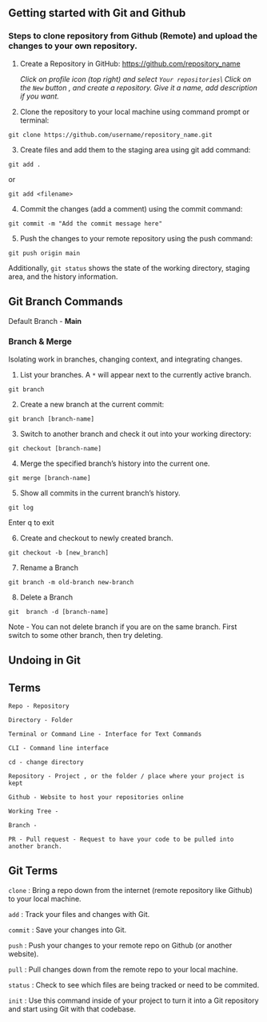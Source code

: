 ## Getting started with Git and Github

### Steps to clone repository from Github (Remote) and upload the changes to your own repository.

1. Create a Repository in GitHub: https://github.com/repository_name

   _Click on profile icon (top right) and select `Your repositories`\ Click on the `New` button , and create a repository. Give it a name, add description if you want._

2. Clone the repository to your local machine using command prompt or terminal:

```
git clone https://github.com/username/repository_name.git
```

3. Create files and add them to the staging area using git add command:

```
git add .
```

or

```
git add <filename>
```

4. Commit the changes (add a comment) using the commit command:

```
git commit -m "Add the commit message here"
```

5. Push the changes to your remote repository using the push command:

```
git push origin main
```

Additionally, `git status` shows the state of the working directory, staging area, and the history information.

## Git Branch Commands

Default Branch - **Main**

### Branch & Merge

Isolating work in branches, changing context, and integrating changes.

1. List your branches. A `*` will appear next to the currently active branch.

```
git branch
```

2. Create a new branch at the current commit:

```
git branch [branch-name]
```

3. Switch to another branch and check it out into your working directory:

```
git checkout [branch-name]
```

4. Merge the specified branch’s history into the current one.

```
git merge [branch-name]
```

5. Show all commits in the current branch’s history.

```
git log
```

Enter q to exit

6. Create and checkout to newly created branch.

```
git checkout -b [new_branch]
```

7. Rename a Branch

```
git branch -m old-branch new-branch
```

8. Delete a Branch

```
git  branch -d [branch-name]
```

Note - You can not delete branch if you are on the same branch. First switch to some other branch, then try deleting.

## Undoing in Git

## Terms

```
Repo - Repository

Directory - Folder

Terminal or Command Line - Interface for Text Commands

CLI - Command line interface

cd - change directory

Repository - Project , or the folder / place where your project is kept

Github - Website to host your repositories online

Working Tree -

Branch -

PR - Pull request - Request to have your code to be pulled into another branch.
```

## Git Terms

`clone` : Bring a repo down from the internet (remote repository like Github) to your local machine.

`add` : Track your files and changes with Git.

`commit` : Save your changes into Git.

`push` : Push your changes to your remote repo on Github (or another website).

`pull` : Pull changes down from the remote repo to your local machine.

`status` : Check to see which files are being tracked or need to be commited.

`init` : Use this command inside of your project to turn it into a Git repository and start using Git with that codebase.
